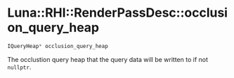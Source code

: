 # Luna::RHI::RenderPassDesc::occlusion_query_heap

```c++
IQueryHeap* occlusion_query_heap
```

The occlustion query heap that the query data will be written to if not `nullptr`. 

